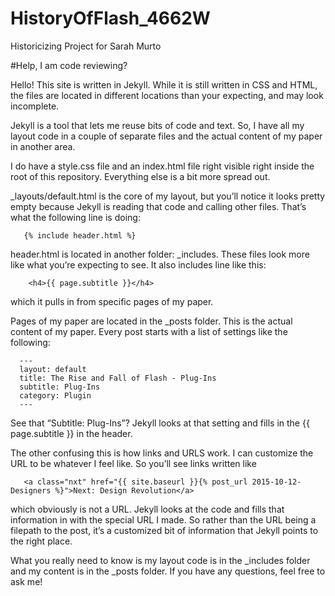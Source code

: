 # HistoryOfFlash_4662W
Historicizing Project for Sarah Murto


#Help, I am code reviewing?

Hello! This site is written in Jekyll. While it is still written in CSS and HTML, the files are located in different locations than your expecting, and may look incomplete.

Jekyll is a tool that lets me reuse bits of code and text. So, I have all my layout code in a couple of separate files and the actual content of my paper in another area.

I do have a style.css file and an index.html file right visible right inside the root of this repository. Everything else is a bit more spread out.

_layouts/default.html is the core of my layout, but you’ll notice it looks pretty empty because Jekyll is reading that code and calling other files. That’s what the following line is doing:

       {% include header.html %}

header.html is located in another folder: _includes. These files look more like what you’re expecting to see. It also includes line like this:

        <h4>{{ page.subtitle }}</h4>

which it pulls in from specific pages of my paper.

Pages of my paper are located in the _posts folder. This is the actual content of my paper.  Every post starts with a list of settings like the following:


      --- 
      layout: default 
      title: The Rise and Fall of Flash - Plug-Ins 
      subtitle: Plug-Ins 
      category: Plugin
      --- 


See that “Subtitle: Plug-Ins”? Jekyll looks at that setting and fills in the  {{ page.subtitle }} in the header.

The other confusing this is how links and URLS work. I can customize the URL to be whatever I feel like.  So you’ll see links written like

       <a class="nxt" href="{{ site.baseurl }}{% post_url 2015-10-12-Designers %}">Next: Design Revolution</a>



which obviously is not a URL. Jekyll looks at the code and fills that information in with the special URL I made. So rather than the URL being a filepath to the post, it’s a customized bit of information that Jekyll points to the right place. 

What you really need to know is my layout code is in the _includes folder and my content is in the _posts folder. If you have any questions, feel free to ask me!
